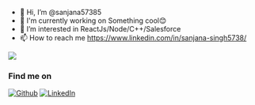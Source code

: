 - 👋 Hi, I’m @sanjana57385
- 🌱 I'm currently working on Something cool😊
- 👀 I’m interested in ReactJs/Node/C++/Salesforce
- 📫 How to reach me https://www.linkedin.com/in/sanjana-singh5738/

<!---
sanjana57385/sanjana57385 is a ✨ special ✨ repository because its `README.md` (this file) appears on your GitHub profile.
You can click the Preview link to take a look at your changes.
--->
<img src="https://github-readme-stats.vercel.app/api?username=sanjana57385&&show_icons=true&title_color=ffffff&icon_color=bb2acf&text_color=daf7dc&bg_color=151515&count_private=true">
<!-- ![GitHub Stats](https://github-readme-stats.vercel.app/api?username=sanjana57385&theme=radical) -->

<h3>Find me on</h3>
<a href="https://github.com/sanjana57385"; target="_blank"><img alt="Github" src="https://img.shields.io/badge/GitHub-%2312100E.svg?&style=for-the-badge&logo=Github&logoColor=white" /></a>
<a href="https://www.linkedin.com/in/sanjana-singh5738/"; target="_blank"><img alt="LinkedIn" src="https://img.shields.io/badge/linkedin-%230077B5.svg?&style=for-the-badge&logo=linkedin&logoColor=white" /></a>



